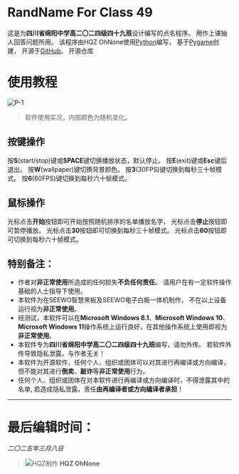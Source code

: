 # RandName For Class 49
这是为**四川省绵阳中学高二〇二四级四十九班**设计编写的点名程序。
用作上课抽人回答问题所用。
该程序由HQZ OhNone使用[Python](https://www.python.org/)编写，
基于[Pygame](https://www.pygame.prg/)创建，
开源于[GitHub](https://www.github.com/)。
开源仓库

# 使用教程
![P-1](https://s21.ax1x.com/2025/03/09/pEtTU9s.png)
> 软件使用实况，内部颜色为随机变化。

## 按键操作
按**S**(start/stop)键或**SPACE**键切换播放状态，默认停止。
按**E**(exit)键或**Esc**键后退出。
按**W**(wallpaper)键切换背景颜色。
按**3**(30FPS)键切换到每秒三十帧模式。
按**6**(60FPS)键切换到每秒六十帧模式。
## 鼠标操作
光标点击**开始**按钮即可开始按照随机排序的名单播放名字，
光标点击**停止**按钮即可暂停播放。
光标点击**30**按钮即可切换到每秒三十帧模式。
光标点击**60**按钮即可切换到每秒六十帧模式。

## 特别备注：
- 作者对**非正常使用**所造成的任何损失**不负任何责任**。
请用户在有一定软件操作基础的人士指导下使用。
- 本软件为在SEEWO智慧黑板及SEEWO电子白板一体机制作，
不在以上设备运行视为**非正常使用**。
- 经测试，本软件可以在**Microsoft Windows 8.1**、**Microsoft Windows 10**、**Microsoft Windows 11**操作系统上运行良好，在其他操作系统上使用即视为**非正常使用**。
- 本软件专为**四川省绵阳中学高二〇二四级四十九班**编写，请勿外传。
若软件外传导致隐私泄露，与作者无关！
- 本软件为开源软件，任何个人、组织或团体可以对其进行再编译或方向编译，
但不能对其进行**倒卖**、**敲诈**等**非正常使用**行为。
- 任何个人、组织或团体在对本软件进行再编译或方向编译时，不得泄露其中的名单,
若造成隐私泄露，责任**由再编译者或方向编译者承担**！

-----
# 最后编辑时间：
*二〇二五年三月八日*

> ![HQZ制作](https://s21.ax1x.com/2024/12/07/pA7wtAK.png)
**HQZ OhNone**
